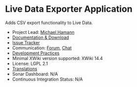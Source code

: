 # Live Data Exporter Application

Adds CSV export functionality to Live Data.

* Project Lead: [Michael Hamann](https://www.xwiki.org/xwiki/bin/view/XWiki/MichaelHamann)
* [Documentation & Download](https://extensions.xwiki.org/xwiki/bin/view/Extension/Live+Data+Exporter+Application)
* [Issue Tracker](https://jira.xwiki.org/browse/LDEXP>)
* Communication: [Forum](https://forum.xwiki.org), [Chat](https://dev.xwiki.org/xwiki/bin/view/Community/Chat)
* [Development Practices](https://dev.xwiki.org/xwiki/bin/view/Community/DevelopmentPractices)
* Minimal XWiki version supported: XWiki 14.4
* License: LGPL 2.1
* [Translations](<url on l10n to translations for this extension>)
* Sonar Dashboard: N/A
* Continuous Integration Status: N/A